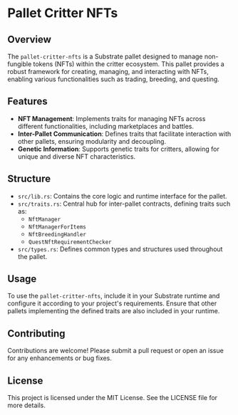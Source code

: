 # Pallet Critter NFTs

## Overview

The `pallet-critter-nfts` is a Substrate pallet designed to manage non-fungible tokens (NFTs) within the critter ecosystem. This pallet provides a robust framework for creating, managing, and interacting with NFTs, enabling various functionalities such as trading, breeding, and questing.

## Features

- **NFT Management**: Implements traits for managing NFTs across different functionalities, including marketplaces and battles.
- **Inter-Pallet Communication**: Defines traits that facilitate interaction with other pallets, ensuring modularity and decoupling.
- **Genetic Information**: Supports genetic traits for critters, allowing for unique and diverse NFT characteristics.

## Structure

- `src/lib.rs`: Contains the core logic and runtime interface for the pallet.
- `src/traits.rs`: Central hub for inter-pallet contracts, defining traits such as:
  - `NftManager`
  - `NftManagerForItems`
  - `NftBreedingHandler`
  - `QuestNftRequirementChecker`
- `src/types.rs`: Defines common types and structures used throughout the pallet.

## Usage

To use the `pallet-critter-nfts`, include it in your Substrate runtime and configure it according to your project's requirements. Ensure that other pallets implementing the defined traits are also included in your runtime.

## Contributing

Contributions are welcome! Please submit a pull request or open an issue for any enhancements or bug fixes.

## License

This project is licensed under the MIT License. See the LICENSE file for more details.